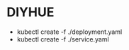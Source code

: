 # DIYHUE 
* kubectl create -f ./deployment.yaml
* kubectl create -f ./service.yaml



[//]: # (* kubectl create configmap diyhue-config --from-file=./config -n diyhue)